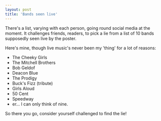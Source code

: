 ```yaml
---
layout: post
title: 'Bands seen live'
---
```


There's a list, varying with each person, going round social media at the moment.  It challenges friends, readers, to pick a lie from a list of 10 bands supposedly seen live by the poster.

Here's mine, though live music's never been my 'thing' for a lot of reasons:

* The Cheeky Girls
* The Mitchell Brothers
* Bob Geldof
* Deacon Blue
* The Prodigy
* Buck's Fizz (tribute)
* Girls Aloud
* 50 Cent
* Speedway
* er… I can only think of nine.

So there you go, consider yourself challenged to find the lie!
